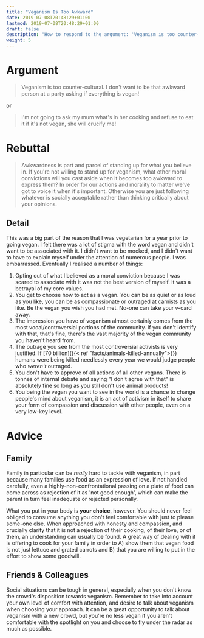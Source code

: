 ```yaml
---
title: "Veganism Is Too Awkward"
date: 2019-07-08T20:48:29+01:00
lastmod: 2019-07-08T20:48:29+01:00
draft: false
description: "How to respond to the argument: 'Veganism is too counter-cultural. I don't want to be that awkward person at a party asking if everything is vegan!'"
weight: 5
---
```


# Argument

> Veganism is too counter-cultural. I don't want to be that awkward person at a party asking if everything is vegan! 

or 

> I'm not going to ask my mum what's in her cooking and refuse to eat it if it's not vegan, she will crucify me!

# Rebuttal  

> Awkwardness is part and parcel of standing up for what you believe in. If you're not willing to stand up for veganism, what other moral convictions will you cast aside when it becomes too awkward to express them? In order for our actions and morality to matter we've got to voice it when it's important. Otherwise you are just following whatever is socially acceptable rather than thinking critically about your opinions.

## Detail

This was a big part of the reason that I was vegetarian for a year prior to going vegan. I felt there was a lot of stigma with the word vegan and didn't want to be associated with it. I didn't want to be mocked, and I didn't want to have to explain myself under the attention of numerous people. I was embarrassed. Eventually I realised a number of things:  

1. Opting out of what I believed as a moral conviction because I was scared to associate with it was not the best version of myself. It was a betrayal of my core values.
2. You get to choose how to act as a vegan. You can be as quiet or as loud as you like, you can be as compassionate or outraged at carnists as you like. Be the vegan you wish you had met. No-one can take your v-card away.
3. The impression you have of veganism almost certainly comes from the most vocal/controversial portions of the community. If you don't identify with that, that's fine, there's the vast majority of the vegan community you haven't heard from.
4. The outrage you see from the most controversial activists is very justified. If [70 billion]({{< ref "facts/animals-killed-annually">}}) humans were being killed needlessly every year we would judge people who _weren't_ outraged.
5. You don't have to approve of all actions of all other vegans. There is tonnes of internal debate and saying "I don't agree with that" is absolutely fine so long as you still don't use animal products!
6. You being the vegan you want to see in the world is a chance to change people's mind about veganism, it is an act of activism in itself to share your form of compassion and discussion with other people, even on a very low-key level.

# Advice 

## Family
Family in particular can be _really_ hard to tackle with veganism, in part because many families use food as an expression of love. If not handled carefully, even a highly-non-confrontational passing on a plate of food can come across as rejection of it as 'not good enough', which can make the parent in turn feel inadequate or rejected personally.  

What you put in your body is **your choice**, however. You should never feel obliged to consume anything you don't feel comfortable with just to please some-one else. When approached with honesty and compassion, and crucially clarity that it is not a rejection of their cooking, of their love, or of them, an understanding can usually be found. A great way of dealing with it is offering to cook for your family in order to A) show them that vegan food is not just lettuce and grated carrots and B) that you are willing to put in the effort to show some goodwill.

## Friends & Colleagues
Social situations can be tough in general, especially when you don't know the crowd's disposition towards veganism. Remember to take into account your own level of comfort with attention, and desire to talk about veganism when choosing your approach. It can be a great opportunity to talk about veganism with a new crowd, but you're no less vegan if you aren't comfortable with the spotlight on you and choose to fly under the radar as much as possible.

